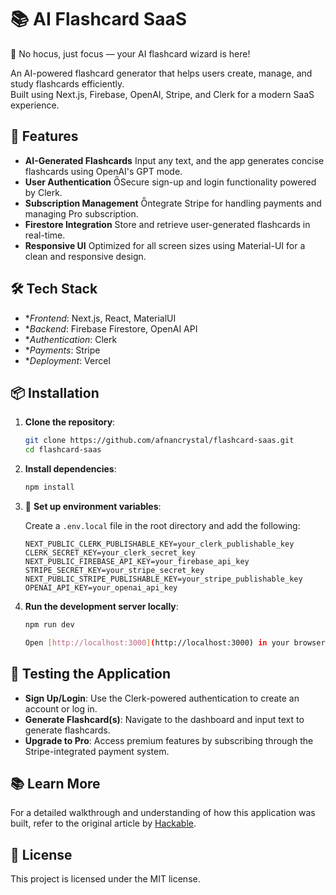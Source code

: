 # 📚 AI Flashcard SaaS

🎩 No hocus, just focus — your AI flashcard wizard is here!

An AI-powered flashcard generator that helps users create, manage, and study flashcards efficiently.  
Built using Next.js, Firebase, OpenAI, Stripe, and Clerk for a modern SaaS experience.

## 🚀 Features

- **AI-Generated Flashcards** Input any text, and the app generates concise flashcards using OpenAI's GPT mode.
- **User Authentication** Secure sign-up and login functionality powered by Clerk.
- **Subscription Management** ntegrate Stripe for handling payments and managing Pro subscription.
- **Firestore Integration** Store and retrieve user-generated flashcards in real-time.
- **Responsive UI** Optimized for all screen sizes using Material-UI for a clean and responsive design.

## 🛠 Tech Stack

- **Frontend*: Next.js, React, MaterialUI
- **Backend*: Firebase Firestore, OpenAI API
- **Authentication*: Clerk
- **Payments*: Stripe
- **Deployment*: Vercel

## 📦 Installation

1. **Clone the repository**:

   ```bash
   git clone https://github.com/afnancrystal/flashcard-saas.git
   cd flashcard-saas

2. **Install dependencies**:

   ```bash
   npm install

3. 🔐 **Set up environment variables**:

   Create a `.env.local` file in the root directory and add the following:

   ```env
   NEXT_PUBLIC_CLERK_PUBLISHABLE_KEY=your_clerk_publishable_key
   CLERK_SECRET_KEY=your_clerk_secret_key
   NEXT_PUBLIC_FIREBASE_API_KEY=your_firebase_api_key
   STRIPE_SECRET_KEY=your_stripe_secret_key
   NEXT_PUBLIC_STRIPE_PUBLISHABLE_KEY=your_stripe_publishable_key
   OPENAI_API_KEY=your_openai_api_key

4. **Run the development server locally**:

   ```bash
   npm run dev
   
   Open [http://localhost:3000](http://localhost:3000) in your browser to see the result.

## 🧪 Testing the Application

- **Sign Up/Login**: Use the Clerk-powered authentication to create an account or log in.
- **Generate Flashcard(s)**: Navigate to the dashboard and input text to generate flashcards.
- **Upgrade to Pro**: Access premium features by subscribing through the Stripe-integrated payment system.

## 📚 Learn More

For a detailed walkthrough and understanding of how this application was built, refer to the original article by [Hackable](https://medium.com/@hackable-projects/creating-a-flashcard-saas-with-openai-and-stripe-7896ddea1dbb).

## 📝 License

This project is licensed under the MIT license.